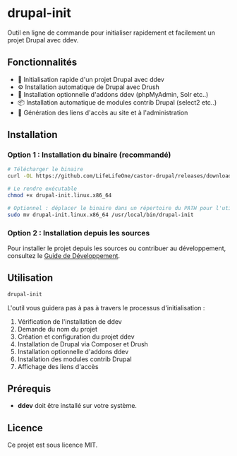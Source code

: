 # drupal-init

Outil en ligne de commande pour initialiser rapidement et facilement un projet Drupal avec ddev.

## Fonctionnalités

- 🚀 Initialisation rapide d'un projet Drupal avec ddev
- ⚙️ Installation automatique de Drupal avec Drush
- 🧩 Installation optionnelle d'addons ddev (phpMyAdmin, Solr etc..)
- 📦 Installation automatique de modules contrib Drupal (select2 etc..)
- 🔄 Génération des liens d'accès au site et à l'administration

## Installation

### Option 1 : Installation du binaire (recommandé)

```bash
# Télécharger le binaire
curl -OL https://github.com/LifeLifeOne/castor-drupal/releases/download/v1.0/drupal-init.linux.x86_64

# Le rendre exécutable
chmod +x drupal-init.linux.x86_64

# Optionnel : déplacer le binaire dans un répertoire du PATH pour l'utiliser globalement
sudo mv drupal-init.linux.x86_64 /usr/local/bin/drupal-init
```

### Option 2 : Installation depuis les sources

Pour installer le projet depuis les sources ou contribuer au développement, consultez le [Guide de Développement](README-DEVELOPMENT.md).

## Utilisation

```bash
drupal-init
```

L'outil vous guidera pas à pas à travers le processus d'initialisation :

1. Vérification de l'installation de ddev
2. Demande du nom du projet
3. Création et configuration du projet ddev
4. Installation de Drupal via Composer et Drush
5. Installation optionnelle d'addons ddev
6. Installation des modules contrib Drupal
7. Affichage des liens d'accès

## Prérequis

- **ddev** doit être installé sur votre système.

## Licence

Ce projet est sous licence MIT.

